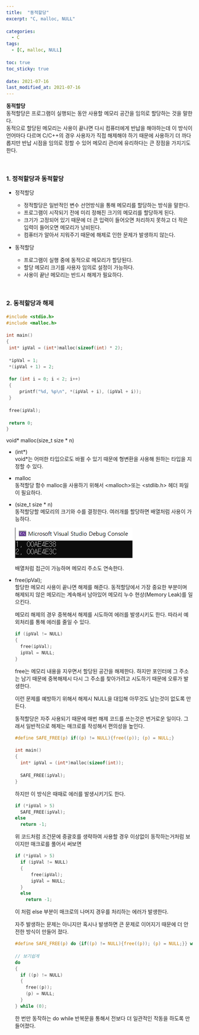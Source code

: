 ```yaml
---
title:  "동적할당"
excerpt: "C, malloc, NULL"

categories:
  - C
tags:
  - [C, malloc, NULL]

toc: true
toc_sticky: true
 
date: 2021-07-16
last_modified_at: 2021-07-16
---  
```


**동적할당**  <br/>
동적할당은 프로그램이 실행되는 동안 사용할 메모리 공간을 임의로 할당하는 것을 말한다.  
동적으로 할당된 메모리는 사용이 끝나면 다시 컴퓨터에게 반납을 해야하는데 이 방식이 언어마다 다르며 C/C++의 경우 사용자가 직접 해제해야 하기 때문에 사용하기 더 까다롭지만 반납 시점을 임의로 정할 수 있어 메모리 관리에 유리하다는 큰 장점을 가지기도 한다.  

<br/>

### 1. 정적할당과 동적할당
  * 정적할당  
    * 정적할당은 일반적인 변수 선언방식을 통해 메모리를 할당하는 방식을 말한다.  
    * 프로그램이 시작되기 전에 미리 정해진 크기의 메모리를 할당하게 된다.
    * 크기가 고정되어 있기 때문에 더 큰 입력이 들어오면 처리하지 못하고 더 작은 입력이 들어오면 메모리가 낭비된다.  
    * 컴퓨터가 알아서 지워주기 때문에 해제로 인한 문제가 발생하지 않는다.  

  * 동적할당  
    * 프로그램이 실행 중에 동적으로 메모리가 할당된다.  
    * 할당 메모리 크기를 사용자 임의로 설정이 가능하다.  
    * 사용이 끝난 메모리는 반드시 해제가 필요하다.

<br/>

### 2. 동적할당과 해제
   ```c
  #include <stdio.h>
  #include <malloc.h>

  int main()
  {
    int* ipVal = (int*)malloc(sizeof(int) * 2);
    
    *ipVal = 1;
    *(ipVal + 1) = 2;

    for (int i = 0; i < 2; i++)
    {
        printf("%d, %p\n", *(ipVal + i), (ipVal + i));
    }

    free(ipVal);

    return 0;
  }
  ```
  
  void* malloc(size_t size * n)
  * (int*)    
    void*는 어떠한 타입으로도 바뀔 수 있기 때문에 형변환을 사용해 원하는 타입을 지정할 수 있다. 

  * malloc  
      동적할당 함수 malloc을 사용하기 위해서 \<malloch>또는 \<stdlib.h> 헤더 파일이 필요하다.

  * (size_t size * n)  
     동적할당할 메모리의 크기와 수를 결정한다. 여러개를 할당하면 배열처럼 사용이 가능하다.  


    ![malloc](/assets/images/20210716_Posting/1.png)  

    배열처럼 접근이 가능하며 메모리 주소도 연속한다. 

  * free(ipVal);  
    할당한 메모리 사용이 끝나면 해제를 해준다. 동적할당에서 가장 중요한 부분이며 해제되지 않은 메모리는 계속해서 남아있어 메모리 누수 현상(Memory Leak)를 일으킨다.

    메모리 해제의 경우 중복해서 해제를 시도하여 에러를 발생시키도 한다. 따라서 예외처리를 통해 에러를 줄일 수 있다.

    ```c
    if (ipVal != NULL)
    {
      free(ipVal);
      ipVal = NULL;
    }
    ```

    free는 메모리 내용을 지우면서 할당된 공간을 해제한다. 하지만 포인터에 그 주소는 남기 때문에 중복해제시 다시 그 주소를 찾아가려고 시도하기 때문에 오류가 발생한다. 

    이런 문제를 예방하기 위해서 해제시 NULL을 대입해 아무것도 남는것이 없도록 만든다.  

    동적할당은 자주 사용되기 때문에 매번 해제 코드를 쓰는것은 번거로운 일이다. 그래서 일반적으로 해제는 매크로를 작성해서 편의성을 높인다.

    ```c
    #define SAFE_FREE(p) if((p) != NULL){free((p)); (p) = NULL;}

    int main()
    {
      int* ipVal = (int*)malloc(sizeof(int));

      SAFE_FREE(ipVal);
    }
    ```

    하지만 이 방식은 때때로 에러를 발생시키기도 한다.

    ```c
    if (*ipVal > 5)
      SAFE_FREE(ipVal);
    else
      return -1;
    ```
    위 코드처럼 조건문에 중괄호를 생략하여 사용할 경우 이상없이 동작하는거처럼 보이지만 매크로를 풀어서 써보면

    ```c
    if (*ipVal > 5)
      if (ipVal != NULL)
      {
          free(ipVal);
          ipVal = NULL;
      }
      else
        return -1;
    ```

    이 처럼 else 부분이 매크로의 나머지 경우를 처리하는 에러가 발생한다.

    자주 발생하는 문제는 아니지만 혹시나 발생하면 큰 문제로 이어지기 때문에 더 안전한 방식이 만들어 졌다.

    ```c 
    #define SAFE_FREE(p) do {if((p) != NULL){free((p)); (p) = NULL;}} while (0);
    
    // 보기쉽게
    do 
    { 
      if ((p) != NULL)
      {
        free((p));
        (p) = NULL;
      }
    } while (0);

    ```

    한 번만 동작하는 do while 반복문을 통해서 전보다 더 일관적인 작동을 하도록 만들어졌다.